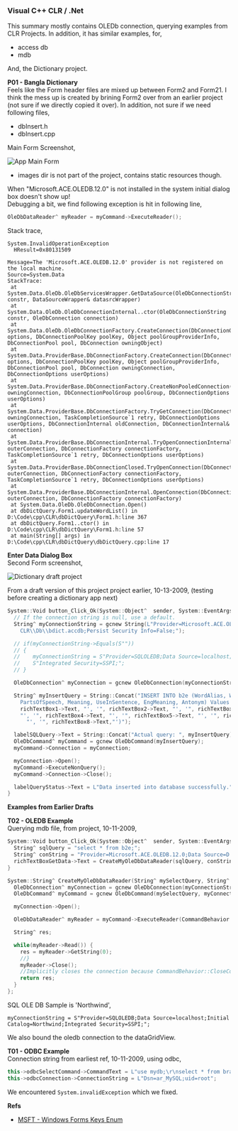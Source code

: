 ### Visual C++ CLR / .Net

This summary mostly contains OLEDb connection, querying examples from CLR Projects. In addition, it has similar examples, for,
- access db
- mdb

And, the Dictionary project.

**P01 - Bangla Dictionary**  
Feels like the Form header files are mixed up between Form2 and Form21. I think the mess up is created by brining Form2 over from an earlier project (not sure if we directly copied it over). In addition, not sure if we need following files,

- dbInsert.h
- dbInsert.cpp


Main Form Screenshot,  

![App Main Form](https://user-images.githubusercontent.com/7858031/222981610-88e07821-2911-4528-9057-01252f520ce4.png)

- images dir is not part of the project, contains static resources though.

When "Microsoft.ACE.OLEDB.12.0" is not installed in the system initial dialog box doesn't show up!  
Debugging a bit, we find following exception is hit in following line,

```cpp
OleDbDataReader^ myReader = myCommand->ExecuteReader();
```

Stack trace,  

    System.InvalidOperationException
      HResult=0x80131509

    Message=The 'Microsoft.ACE.OLEDB.12.0' provider is not registered on the local machine.
    Source=System.Data
    StackTrace:
     at System.Data.OleDb.OleDbServicesWrapper.GetDataSource(OleDbConnectionString constr, DataSourceWrapper& datasrcWrapper)
     at System.Data.OleDb.OleDbConnectionInternal..ctor(OleDbConnectionString constr, OleDbConnection connection)
     at System.Data.OleDb.OleDbConnectionFactory.CreateConnection(DbConnectionOptions options, DbConnectionPoolKey poolKey, Object poolGroupProviderInfo, DbConnectionPool pool, DbConnection owningObject)
     at System.Data.ProviderBase.DbConnectionFactory.CreateConnection(DbConnectionOptions options, DbConnectionPoolKey poolKey, Object poolGroupProviderInfo, DbConnectionPool pool, DbConnection owningConnection, DbConnectionOptions userOptions)
     at System.Data.ProviderBase.DbConnectionFactory.CreateNonPooledConnection(DbConnection owningConnection, DbConnectionPoolGroup poolGroup, DbConnectionOptions userOptions)
     at System.Data.ProviderBase.DbConnectionFactory.TryGetConnection(DbConnection owningConnection, TaskCompletionSource`1 retry, DbConnectionOptions userOptions, DbConnectionInternal oldConnection, DbConnectionInternal& connection)
     at System.Data.ProviderBase.DbConnectionInternal.TryOpenConnectionInternal(DbConnection outerConnection, DbConnectionFactory connectionFactory, TaskCompletionSource`1 retry, DbConnectionOptions userOptions)
     at System.Data.ProviderBase.DbConnectionClosed.TryOpenConnection(DbConnection outerConnection, DbConnectionFactory connectionFactory, TaskCompletionSource`1 retry, DbConnectionOptions userOptions)
     at System.Data.ProviderBase.DbConnectionInternal.OpenConnection(DbConnection outerConnection, DbConnectionFactory connectionFactory)
     at System.Data.OleDb.OleDbConnection.Open()
     at dbDictQuery.Form1.updateWordList() in D:\Code\cpp\CLR\dbDictQuery\Form1.h:line 367
     at dbDictQuery.Form1..ctor() in D:\Code\cpp\CLR\dbDictQuery\Form1.h:line 57
     at main(String[] args) in D:\Code\cpp\CLR\dbDictQuery\dbDictQuery.cpp:line 17




**Enter Data Dialog Box**  
Second Form screenshot,  

![Dictionary draft project](https://user-images.githubusercontent.com/7858031/222938941-5c4edc4a-4f32-425b-9f19-8dfede7d8831.png)


From a draft version of this project project earlier, 10-13-2009, (testing before creating a dictionary app next)  

```cpp
System::Void button_Click_Ok(System::Object^  sender, System::EventArgs^  e) {
  // If the connection string is null, use a default.
  String^ myConnectionString = gcnew String(L"Provider=Microsoft.ACE.OLEDB.12.0;Data Source=D:\\\
    CLR\\Db\\bdict.accdb;Persist Security Info=False;");

  // if(myConnectionString->Equals(S"")) 
  // {
  //    myConnectionString = S"Provider=SQLOLEDB;Data Source=localhost;Initial Catalog=Northwind;"  
  //    S"Integrated Security=SSPI;";
  // }

  OleDbConnection^ myConnection = gcnew OleDbConnection(myConnectionString);

  String^ myInsertQuery = String::Concat("INSERT INTO b2e (WordAlias, WordSerial, \
    PartsOfSpeech, Meaning, UseInSentence, EngMeaning, Antonym) Values ('",
    richTextBox1->Text, "', '", richTextBox2->Text, "', '", richTextBox3->Text,
    "', '", richTextBox4->Text, "', '", richTextBox5->Text, "', '", richTextBox6->Text,
      "', '", richTextBox8->Text,"')");

  labelSQLQuery->Text = String::Concat("Actual query: ", myInsertQuery);
  OleDbCommand^ myCommand = gcnew OleDbCommand(myInsertQuery);
  myCommand->Connection = myConnection;

  myConnection->Open();
  myCommand->ExecuteNonQuery();
  myCommand->Connection->Close();

  labelQueryStatus->Text = L"Data inserted into database successfully.";
}
```


**Examples from Earlier Drafts**  

**T02 - OLEDB Example**  
Querying mdb file, from project, 10-11-2009,  

```cpp
System::Void button_Click_Ok(System::Object^  sender, System::EventArgs^  e) {
  String^ sqlQuery = "select * from b2e;";
  String^ conString = "Provider=Microsoft.ACE.OLEDB.12.0;Data Source=D:\\CLR\\Db\\bdict.accdb;Persist Security Info=False;";
  richTextBoxGetData->Text = CreateMyOleDbDataReader(sqlQuery, conString);
}

System::String^ CreateMyOleDbDataReader(String^ mySelectQuery, String^ myConnectionString) {
  OleDbConnection^ myConnection = gcnew OleDbConnection(myConnectionString);
  OleDbCommand^ myCommand = gcnew OleDbCommand(mySelectQuery, myConnection);

  myConnection->Open();

  OleDbDataReader^ myReader = myCommand->ExecuteReader(CommandBehavior::CloseConnection);

  String^ res;

  while(myReader->Read()) {
    res = myReader->GetString(0);
    //}
    myReader->Close();
    //Implicitly closes the connection because CommandBehavior::CloseConnection was specified.
    return res;
  }
};
```

SQL OLE DB Sample is 'Northwind',

```
myConnectionString = S"Provider=SQLOLEDB;Data Source=localhost;Initial Catalog=Northwind;Integrated Security=SSPI;";
```

We also bound the oledb connection to the dataGridView.

**T01 - ODBC Example**  
Connection string from earliest ref, 10-11-2009, using odbc,  

```cpp
this->odbcSelectCommand->CommandText = L"use mydb;\r\nselect * from branch;";
this->odbcConnection->ConnectionString = L"Dsn=ar_MySQL;uid=root";
```


We encountered `System.invalidException` which we fixed.

**Refs**  
- [MSFT - Windows Forms Keys Enum](https://learn.microsoft.com/en-us/dotnet/api/system.windows.forms.keys)
